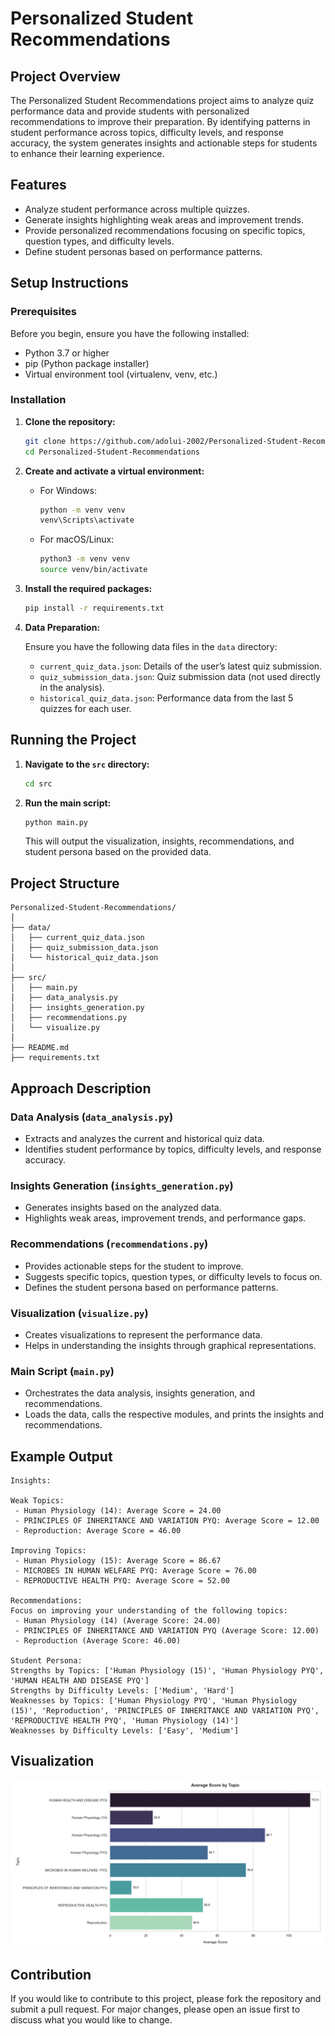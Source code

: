 # Personalized Student Recommendations

## Project Overview

The Personalized Student Recommendations project aims to analyze quiz performance data and provide students with personalized recommendations to improve their preparation. By identifying patterns in student performance across topics, difficulty levels, and response accuracy, the system generates insights and actionable steps for students to enhance their learning experience.

## Features

- Analyze student performance across multiple quizzes.
- Generate insights highlighting weak areas and improvement trends.
- Provide personalized recommendations focusing on specific topics, question types, and difficulty levels.
- Define student personas based on performance patterns.

## Setup Instructions

### Prerequisites

Before you begin, ensure you have the following installed:

- Python 3.7 or higher
- pip (Python package installer)
- Virtual environment tool (virtualenv, venv, etc.)

### Installation

1. **Clone the repository:**

   ```sh
   git clone https://github.com/adolui-2002/Personalized-Student-Recommendations.git
   cd Personalized-Student-Recommendations
   ```

2. **Create and activate a virtual environment:**

   - For Windows:

     ```sh
     python -m venv venv
     venv\Scripts\activate
     ```

   - For macOS/Linux:

     ```sh
     python3 -m venv venv
     source venv/bin/activate
     ```

3. **Install the required packages:**

   ```sh
   pip install -r requirements.txt
   ```

4. **Data Preparation:**

   Ensure you have the following data files in the `data` directory:
   - `current_quiz_data.json`: Details of the user’s latest quiz submission.
   - `quiz_submission_data.json`: Quiz submission data (not used directly in the analysis).
   - `historical_quiz_data.json`: Performance data from the last 5 quizzes for each user.

## Running the Project

1. **Navigate to the `src` directory:**

   ```sh
   cd src
   ```

2. **Run the main script:**

   ```sh
   python main.py
   ```

   This will output the visualization, insights, recommendations, and student persona based on the provided data.

## Project Structure

```
Personalized-Student-Recommendations/
│
├── data/
│   ├── current_quiz_data.json
│   ├── quiz_submission_data.json
│   └── historical_quiz_data.json
│
├── src/
│   ├── main.py
│   ├── data_analysis.py
│   ├── insights_generation.py
│   ├── recommendations.py
│   └── visualize.py
│
├── README.md
├── requirements.txt

```

## Approach Description

### Data Analysis (`data_analysis.py`)

- Extracts and analyzes the current and historical quiz data.
- Identifies student performance by topics, difficulty levels, and response accuracy.

### Insights Generation (`insights_generation.py`)

- Generates insights based on the analyzed data.
- Highlights weak areas, improvement trends, and performance gaps.

### Recommendations (`recommendations.py`)

- Provides actionable steps for the student to improve.
- Suggests specific topics, question types, or difficulty levels to focus on.
- Defines the student persona based on performance patterns.

### Visualization (`visualize.py`)

- Creates visualizations to represent the performance data.
- Helps in understanding the insights through graphical representations.

### Main Script (`main.py`)

- Orchestrates the data analysis, insights generation, and recommendations.
- Loads the data, calls the respective modules, and prints the insights and recommendations.

## Example Output

```
Insights:

Weak Topics:
 - Human Physiology (14): Average Score = 24.00
 - PRINCIPLES OF INHERITANCE AND VARIATION PYQ: Average Score = 12.00
 - Reproduction: Average Score = 46.00

Improving Topics:
 - Human Physiology (15): Average Score = 86.67
 - MICROBES IN HUMAN WELFARE PYQ: Average Score = 76.00
 - REPRODUCTIVE HEALTH PYQ: Average Score = 52.00

Recommendations:
Focus on improving your understanding of the following topics:
 - Human Physiology (14) (Average Score: 24.00)
 - PRINCIPLES OF INHERITANCE AND VARIATION PYQ (Average Score: 12.00)
 - Reproduction (Average Score: 46.00)

Student Persona:
Strengths by Topics: ['Human Physiology (15)', 'Human Physiology PYQ', 'HUMAN HEALTH AND DISEASE PYQ']
Strengths by Difficulty Levels: ['Medium', 'Hard']
Weaknesses by Topics: ['Human Physiology PYQ', 'Human Physiology (15)', 'Reproduction', 'PRINCIPLES OF INHERITANCE AND VARIATION PYQ', 'REPRODUCTIVE HEALTH PYQ', 'Human Physiology (14)']
Weaknesses by Difficulty Levels: ['Easy', 'Medium']
```
## Visualization
![Graphical  representaion of average score by topic](picture.png)

## Contribution

If you would like to contribute to this project, please fork the repository and submit a pull request. For major changes, please open an issue first to discuss what you would like to change.

